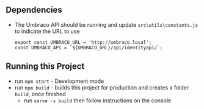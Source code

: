 ## Dependencies

- The Umbraco API should be running and update `src\utils\constants.js` to indicate the URL to use
  ```
  export const UMBRACO_URL = 'http://umbraco.local';
  const UMBRACO_API = `${UMBRACO_URL}/api/identityapi/`;
  ```

## Running this Project

- run `npm start` - Development mode
- run `npm build` - builds this project for production and creates a folder `build`, once finished
  - run `serve -s build` then follow instructions on the console

